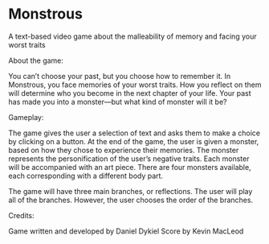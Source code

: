 # Monstrous
A text-based video game about the malleability of memory and facing your worst traits

About the game:

You can’t choose your past, but you choose how to remember it. In Monstrous, you face memories of your worst traits. How you reflect on them will determine who you become in the next chapter of your life. Your past has made you into a monster—but what kind of monster will it be?

Gameplay:

The game gives the user a selection of text and asks them to make a choice by clicking on a button.
At the end of the game, the user is given a monster, based on how they chose to experience their memories. The monster represents the personification of the user’s negative traits. Each monster will be accompanied with an art piece.
There are four monsters available, each corresponding with a different body part.

The game will have three main branches, or reflections. The user will play all of the branches. However, the user chooses the order of the branches.

Credits:

Game written and developed by Daniel Dykiel
Score by Kevin MacLeod
